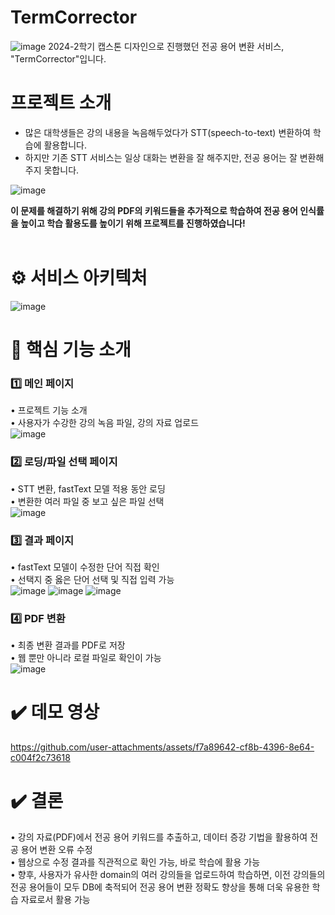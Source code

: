 # TermCorrector
![image](https://github.com/user-attachments/assets/10951a4f-5d91-4531-a1ee-389c8a21669d)
2024-2학기 캡스톤 디자인으로 진행했던 전공 용어 변환 서비스, "TermCorrector"입니다.

# 프로젝트 소개

- 많은 대학생들은 강의 내용을 녹음해두었다가 STT(speech-to-text) 변환하여 학습에 활용합니다.<br>
- 하지만 기존 STT 서비스는 일상 대화는 변환을 잘 해주지만, 전공 용어는 잘 변환해주지 못합니다.<br>

![image](https://github.com/user-attachments/assets/a14c872a-3cab-414a-8607-4c36a8f3ed13)

<b>이 문제를 해결하기 위해 강의 PDF의 키워드들을 추가적으로 학습하여 전공 용어 인식률을 높이고 학습 활용도를 높이기 위해 프로젝트를 진행하였습니다!</b><br><br>

# ⚙️ 서비스 아키텍처
![image](https://github.com/user-attachments/assets/e7e825ff-2877-4a18-97a6-7625ee2a914e)

# 🔎 핵심 기능 소개
### 1️⃣ 메인 페이지<br>
• 프로젝트 기능 소개<br>
• 사용자가 수강한 강의 녹음 파일, 강의 자료 업로드<br>
![image](https://github.com/user-attachments/assets/b5499b94-2bc8-4c73-9e7e-c441c049b8c1)

### 2️⃣ 로딩/파일 선택 페이지<br>
• STT 변환, fastText 모델 적용 동안 로딩<br>
• 변환한 여러 파일 중 보고 싶은 파일 선택<br>
![image](https://github.com/user-attachments/assets/93983a4a-9c1d-4ca7-ace9-331409dfa10c)

### 3️⃣ 결과 페이지<br>
• fastText 모델이 수정한 단어 직접 확인<br>
• 선택지 중 옳은 단어 선택 및 직접 입력 가능<br>
![image](https://github.com/user-attachments/assets/d09852ef-f2f7-4102-bfae-dd34c461c3a3)
![image](https://github.com/user-attachments/assets/af1db93c-4d02-4b75-a021-b5987872c775)
![image](https://github.com/user-attachments/assets/547ed5ec-4c52-4d3f-b7ef-0028d3226e75)

### 4️⃣ PDF 변환
• 최종 변환 결과를 PDF로 저장<br>
• 웹 뿐만 아니라 로컬 파일로 확인이 가능<br>
![image](https://github.com/user-attachments/assets/e23447b7-f896-421a-aa74-adc837198862)

# ✔️ 데모 영상
https://github.com/user-attachments/assets/f7a89642-cf8b-4396-8e64-c004f2c73618

# ✔️ 결론
• 강의 자료(PDF)에서 전공 용어 키워드를 추출하고, 데이터 증강 기법을 활용하여 전공 용어 변환 오류 수정<br>
• 웹상으로 수정 결과를 직관적으로 확인 가능, 바로 학습에 활용 가능<br>
• 향후, 사용자가 유사한 domain의 여러 강의들을 업로드하여 학습하면, 이전 강의들의 전공 용어들이 모두 DB에 축적되어 전공 용어 변환 정확도 향상을 통해 더욱 유용한 학습 자료로서 활용 가능
